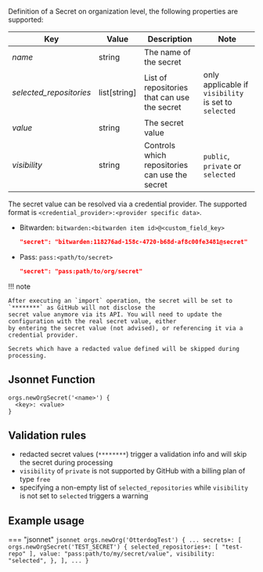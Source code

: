 Definition of a Secret on organization level, the following properties are supported:

| Key                     | Value          | Description                                    | Note                                                 |
|-------------------------|----------------|------------------------------------------------|------------------------------------------------------|
| _name_                  | string         | The name of the secret                         |                                                      |
| _selected_repositories_ | list[string]   | List of repositories that can use the secret   | only applicable if `visibility` is set to `selected` |
| _value_                 | string         | The secret value                               |                                                      |
| _visibility_            | string         | Controls which repositories can use the secret | `public`, `private` or `selected`                    |

The secret value can be resolved via a credential provider. The supported format is `<credential_provider>:<provider specific data>`.

- Bitwarden: `bitwarden:<bitwarden item id>@<custom_field_key>`

    ``` json
    "secret": "bitwarden:118276ad-158c-4720-b68d-af8c00fe3481@secret"
    ```

- Pass: `pass:<path/to/secret>`

    ``` json
    "secret": "pass:path/to/org/secret"
    ```

!!! note

    After executing an `import` operation, the secret will be set to `********` as GitHub will not disclose the
    secret value anymore via its API. You will need to update the configuration with the real secret value, either
    by entering the secret value (not advised), or referencing it via a credential provider.

    Secrets which have a redacted value defined will be skipped during processing.

## Jsonnet Function

``` jsonnet
orgs.newOrgSecret('<name>') {
  <key>: <value>
}
```

## Validation rules

- redacted secret values (`********`) trigger a validation info and will skip the secret during processing
- `visibility` of `private` is not supported by GitHub with a billing plan of type `free`
- specifying a non-empty list of `selected_repositories` while `visibility` is not set to `selected` triggers a warning

## Example usage

=== "jsonnet"
    ``` jsonnet
    orgs.newOrg('OtterdogTest') {
      ...
      secrets+: [
        orgs.newOrgSecret('TEST_SECRET') {
          selected_repositories+: [
            "test-repo"
          ],
          value: "pass:path/to/my/secret/value",
          visibility: "selected",
        },
      ],
      ...
    }
    ```
